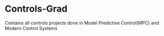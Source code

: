 # Controls-Grad
Contains all controls projects done in Model Predictive Control(MPC) and Modern Control Systems
